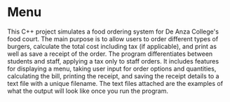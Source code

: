 # Menu
 
This C++ project simulates a food ordering system for De Anza College's food court. The main purpose is to allow users to order different types of burgers, calculate the total cost including tax (if applicable), and print as well as save a receipt of the order. The program differentiates between students and staff, applying a tax only to staff orders. It includes features for displaying a menu, taking user input for order options and quantities, calculating the bill, printing the receipt, and saving the receipt details to a text file with a unique filename. The text files attached are the examples of what the output will look like once you run the program.
